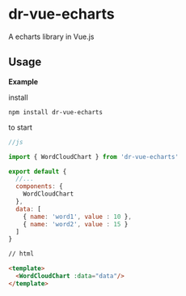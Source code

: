# dr-vue-echarts
A echarts library in Vue.js


## Usage
**Example**

install
```node
npm install dr-vue-echarts
```

to start
```js
//js

import { WordCloudChart } from 'dr-vue-echarts'

export default {
  //...
  components: {
    WordCloudChart
  },
  data: [
    { name: 'word1', value : 10 },
    { name: 'word2', value : 15 }
  ]
}
```

```html
// html

<template>
  <WordCloudChart :data="data"/>
</template>
```

